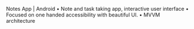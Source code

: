Notes App | Android
• Note and task taking app, interactive user interface
• Focused on one handed accessibility with beautiful UI.
• MVVM architecture
